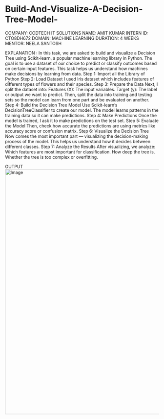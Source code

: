 # Build-And-Visualize-A-Decision-Tree-Model-
COMPANY: CODTECH IT SOLUTIONS
NAME: AMIT KUMAR
INTERN ID: CTO8DH672
DOMAIN: MACHINE LEARNING
DURATION: 4 WEEKS
MENTOR: NEELA SANTOSH

EXPLANATION : 
In this task, we are asked to build and visualize a Decision Tree using Scikit-learn, a popular machine learning library in Python. The goal is to use a dataset of our choice to predict or classify outcomes based on certain input features. This task helps us understand how machines make decisions by learning from data.
Step 1: Import all the Library of Python
Step 2: Load Dataset
 I used Iris dataset which includes features of different types of flowers and their species.
Step 3: Prepare the Data
Next, I split the dataset into:
Features (X): The input variables.
Target (y): The label or output we want to predict.
Then, split the data into training and testing sets so the model can learn from one part and be evaluated on another.
Step 4: Build the Decision Tree Model
 Use Scikit-learn’s DecisionTreeClassifier to create our model. The model learns patterns in the training data so it can make predictions.
Step 4: Make Predictions
Once the model is trained, I ask it to make predictions on the test set.
Step 5: Evaluate the Model
Then, check how accurate the predictions are using metrics like accuracy score or confusion matrix.
 Step 6: Visualize the Decision Tree
Now comes the most important part — visualizing the decision-making process of the model. This helps us understand how it decides between different classes.
Step 7: Analyze the Results
After visualizing, we analyze:
Which features are most important for classification.
How deep the tree is.
Whether the tree is too complex or overfitting.

OUTPUT 
<img width="1880" height="800" alt="Image" src="https://github.com/user-attachments/assets/e5e603ff-21ca-4b72-b38e-1090ce11b267" />
